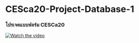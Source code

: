 # CESca20-Project-Database-1
### โปรเจคแบบฟอร์ม CESCa20
[![Watch the video](https://img.youtube.com/vi/XCKLVfIQQwI/default.jpg)](https://youtu.be/XCKLVfIQQwI?si=fZDs6soze-Zh1-kn)
